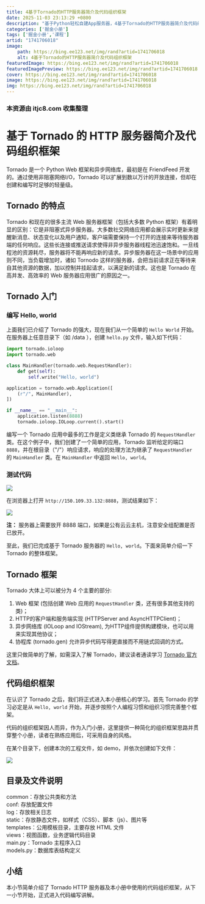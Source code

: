 ```yaml
---
title: 4基于Tornado的HTTP服务器简介及代码组织框架
date: 2025-11-03 23:13:29 +0800
description: "基于Python轻松自建App服务器，4基于Tornado的HTTP服务器简介及代码组织框架"
categories: ['掘金小册']
tags: ['掘金小册','课程']
artid: "1741706018"
image:
    path: https://bing.ee123.net/img/rand?artid=1741706018
    alt: 4基于Tornado的HTTP服务器简介及代码组织框架
featuredImage: https://bing.ee123.net/img/rand?artid=1741706018
featuredImagePreview: https://bing.ee123.net/img/rand?artid=1741706018
cover: https://bing.ee123.net/img/rand?artid=1741706018
image: https://bing.ee123.net/img/rand?artid=1741706018
img: https://bing.ee123.net/img/rand?artid=1741706018
---
```


### 本资源由 itjc8.com 收集整理
# 基于 Tornado 的 HTTP 服务器简介及代码组织框架

Tornado 是一个 Python Web 框架和异步网络库，最初是在 FriendFeed 开发的。通过使用非阻塞网络I/O，Tornado 可以扩展到数以万计的开放连接，但却在创建和编写时足够的轻量级。

## Tornado 的特点

Tornado 和现在的很多主流 Web 服务器框架（包括大多数 Python 框架）有着明显的区别：它是非阻塞式异步服务器。大多数社交网络应用都会展示实时更新来提醒新消息、状态变化以及用户通知，客户端需要保持一个打开的连接来等待服务器端的任何响应。这些长连接或推送请求使得非异步服务器线程池迅速饱和。一旦线程池的资源耗尽，服务器将不能再响应新的请求。异步服务器在这一场景中的应用则不同，当负载增加时，诸如 Tornodo 这样的服务器，会把当前请求正在等待来自其他资源的数据，加以控制并挂起请求，以满足新的请求。这也是 Tornado 在高并发、高效率的 Web 服务器应用很广的原因之一。

## Tornado 入门

### 编写 Hello, world

上面我们已介绍了 Tornado 的强大，现在我们从一个简单的 `Hello World` 开始。在服务器上任意目录下（如 /data ），创建 `hello.py` 文件，输入如下代码：

```python
import tornado.ioloop
import tornado.web

class MainHandler(tornado.web.RequestHandler):
    def get(self):
        self.write("Hello, world")

application = tornado.web.Application([
    (r"/", MainHandler),
])

if __name__ == "__main__":
    application.listen(8888)
    tornado.ioloop.IOLoop.current().start()
```
编写一个 Tornado 应用中最多的工作是定义类继承 Tornado 的 `RequestHandler` 类。在这个例子中，我们创建了一个简单的应用，Tornado 监听给定的端口 `8888`，并在根目录（"/"）响应请求，响应的处理方法为继承了 `RequestHandler` 的 `MainHandler` 类。在 `MainHandler` 中返回 `Hello, world`。

### 测试代码


![](https://user-gold-cdn.xitu.io/2018/4/26/1630200d319e8bfc?w=405&h=87&f=png&s=3125)

在浏览器上打开 `http://150.109.33.132:8888`，测试结果如下：

![](https://user-gold-cdn.xitu.io/2018/4/21/162e5904ade344e0?w=502&h=113&f=png&s=5260)

**注：** 服务器上需要放开 8888 端口，如果是公有云云主机，注意安全组配置是否已放开。

至此，我们已完成基于 Tornado 服务器的 `Hello, world`。下面来简单介绍一下 Tornado 的整体框架。

## Tornado 框架

Tornado 大体上可以被分为 4 个主要的部分:
1. Web 框架 (包括创建 Web 应用的 `RequestHandler` 类，还有很多其他支持的类)；
2. HTTP的客户端和服务端实现 (HTTPServer and AsyncHTTPClient)；
3. 异步网络库 (IOLoop and IOStream), 
为HTTP组件提供构建模块，也可以用来实现其他协议；
4. 协程库 (tornado.gen) 允许异步代码写得更直接而不用链式回调的方式。

这里只做简单的了解，如需深入了解 Tornado，建议读者通读学习  [Tornado 官方文档](http://tornado-zh.readthedocs.io/zh/latest/guide.html)。

## 代码组织框架

在认识了 Tornado 之后，我们将正式进入本小册核心的学习。首先 Tornado 的学习必定是从 `Hello, world` 开始，并逐步按照个人编程习惯和组织习惯完善整个框架。

代码的组织框架因人而异，作为入门小册，这里提供一种简化的组织框架思路并贯穿整个小册，读者在熟练应用后，可采用自身的风格。

在某个目录下，创建本次的工程文件，如 demo，并依次创建如下文件：

![](https://user-gold-cdn.xitu.io/2018/4/7/1629e4c9c2acd225?w=376&h=242&f=png&s=9428)

## 目录及文件说明

common：存放公共类和方法  
conf: 存放配置文件  
log：存放相关日志  
static：存放静态文件，如样式（CSS）、脚本（js）、图片等  
templates：公用模板目录，主要存放 HTML 文件  
views：视图函数，业务逻辑代码目录  
main.py：Tornado 主程序入口  
models.py：数据库表结构定义

## 小结

本小节简单介绍了 Tornado HTTP 服务器及本小册中使用的代码组织框架，从下一小节开始，正式进入代码编写讲解。
